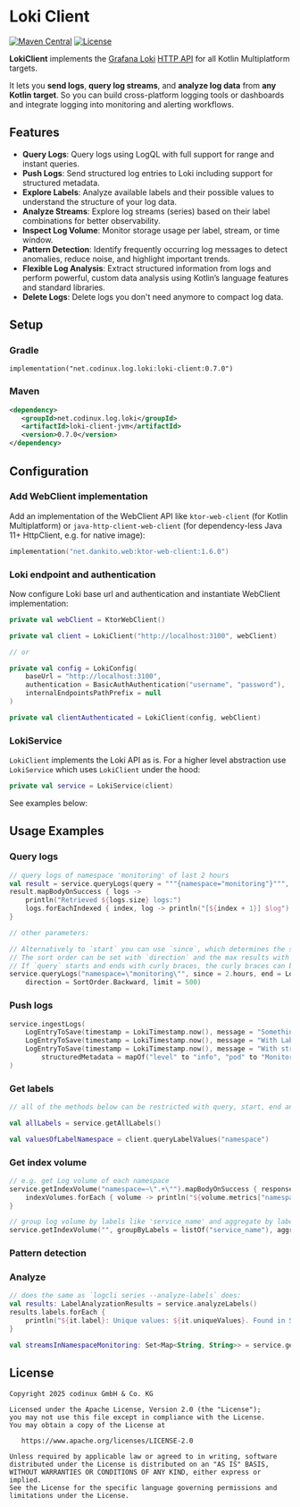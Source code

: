 # Loki Client
[![Maven Central](https://maven-badges.herokuapp.com/maven-central/net.codinux.log.loki/loki-client/badge.svg)](https://maven-badges.herokuapp.com/maven-central/net.codinux.log.loki/loki-client)
[![License](https://img.shields.io/badge/License-Apache_2.0-blue.svg)](https://opensource.org/licenses/Apache-2.0)


**LokiClient** implements the [Grafana Loki](https://grafana.com/docs/loki) [HTTP API](https://grafana.com/docs/loki/latest/reference/loki-http-api) for all Kotlin Multiplatform targets.

It lets you **send logs**, **query log streams**, and **analyze log data** from **any Kotlin target**. 
So you can build cross-platform logging tools or dashboards and integrate logging into monitoring and alerting workflows.


## Features

* **Query Logs**: Query logs using LogQL with full support for range and instant queries.
* **Push Logs**: Send structured log entries to Loki including support for structured metadata.
* **Explore Labels**: Analyze available labels and their possible values to understand the structure of your log data.
* **Analyze Streams**: Explore log streams (series) based on their label combinations for better observability.
* **Inspect Log Volume**: Monitor storage usage per label, stream, or time window.
* **Pattern Detection**: Identify frequently occurring log messages to detect anomalies, reduce noise, and highlight important trends.
* **Flexible Log Analysis**: Extract structured information from logs and perform powerful, custom data analysis using Kotlin’s language features and standard libraries.
* **Delete Logs**: Delete logs you don't need anymore to compact log data.


## Setup

### Gradle

```
implementation("net.codinux.log.loki:loki-client:0.7.0")
```

### Maven

```xml
<dependency>
   <groupId>net.codinux.log.loki</groupId>
   <artifactId>loki-client-jvm</artifactId>
   <version>0.7.0</version>
</dependency>
```



## Configuration

### Add WebClient implementation

Add an implementation of the WebClient API like `ktor-web-client` (for Kotlin Multiplatform) or `java-http-client-web-client` (for dependency-less Java 11+ HttpClient, e.g. for native image):

```kotlin
implementation("net.dankito.web:ktor-web-client:1.6.0")
```

### Loki endpoint and authentication

Now configure Loki base url and authentication and instantiate WebClient implementation:

```kotlin
private val webClient = KtorWebClient()

private val client = LokiClient("http://localhost:3100", webClient)

// or

private val config = LokiConfig(
    baseUrl = "http://localhost:3100",
    authentication = BasicAuthAuthentication("username", "password"),
    internalEndpointsPathPrefix = null
)

private val clientAuthenticated = LokiClient(config, webClient)
```


### LokiService

`LokiClient` implements the Loki API as is. For a higher level abstraction use `LokiService` which uses `LokiClient` under the hood:

```kotlin
private val service = LokiService(client)
```

See examples below:


## Usage Examples

### Query logs

```kotlin
// query logs of namespace 'monitoring' of last 2 hours
val result = service.queryLogs(query = """{namespace="monitoring"}""", start = LokiTimestamp(Instant.now().minusHours(2)))
result.mapBodyOnSuccess { logs ->
    println("Retrieved ${logs.size} logs:")
    logs.forEachIndexed { index, log -> println("[${index + 1}] $log") }
}

// other parameters:

// Alternatively to `start` you can use `since`, which determines the start relative to `end`.
// The sort order can be set with `direction` and the max results with `limit`.
// If `query` starts and ends with curly braces, the curly braces can be left away.
service.queryLogs("namespace=\"monitoring\"", since = 2.hours, end = LokiTimestamp.ofDate(2025, 8, 5), 
    direction = SortOrder.Backward, limit = 500)
```


### Push logs

```kotlin
service.ingestLogs(
    LogEntryToSave(timestamp = LokiTimestamp.now(), message = "Something important happened"),
    LogEntryToSave(timestamp = LokiTimestamp.now(), message = "With Labels", labels = mapOf("namespace" to "monitoring", "job" to "podlogs")),
    LogEntryToSave(timestamp = LokiTimestamp.now(), message = "With structured metadata", labels = mapOf("namespace" to "monitoring"), 
        structuredMetadata = mapOf("level" to "info", "pod" to "MonitoringApp-58f856b99-5gwtt")),
)
```


### Get labels

```kotlin
// all of the methods below can be restricted with query, start, end and since parameter

val allLabels = service.getAllLabels()

val valuesOfLabelNamespace = client.queryLabelValues("namespace")
```


### Get index volume

```kotlin
// e.g. get Log volume of each namespace
service.getIndexVolume("namespace=~\".+\"").mapBodyOnSuccess { response, indexVolumes ->
    indexVolumes.forEach { volume -> println("${volume.metrics["namespace"]}: ${volume.aggregatedValue}") }
}

// group log volume by labels like 'service_name' and aggregate by labels or series
service.getIndexVolume("", groupByLabels = listOf("service_name"), aggregateBy = AggregateBy.Labels)
```


### Pattern detection


### Analyze

```kotlin
// does the same as `logcli series --analyze-labels` does:
val results: LabelAnalyzationResults = service.analyzeLabels()
results.labels.forEach {
    println("${it.label}: Unique values: ${it.uniqueValues}. Found in Streams: ${it.foundInStreams}")
}

val streamsInNamespaceMonitoring: Set<Map<String, String>> = service.getAllStreams("namespace=~\"monitoring\"")
```


## License
```
Copyright 2025 codinux GmbH & Co. KG

Licensed under the Apache License, Version 2.0 (the "License");
you may not use this file except in compliance with the License.
You may obtain a copy of the License at

   https://www.apache.org/licenses/LICENSE-2.0

Unless required by applicable law or agreed to in writing, software
distributed under the License is distributed on an "AS IS" BASIS,
WITHOUT WARRANTIES OR CONDITIONS OF ANY KIND, either express or implied.
See the License for the specific language governing permissions and
limitations under the License.
```
